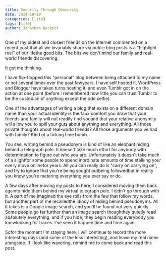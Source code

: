 ```yaml
---
title: Security Through Obscurity
date: 2014-10-19
categories: [life]
tags: [life]
author: Jonathan Beckett
---
```


One of my oldest and closest friends on the internet commented on a recent post that all we invariably share via public blog posts is a "highlight reel" of our lifethe good bits. The bits we don't mind our family and real-world friends discovering.

It got me thinking.

I have flip-flopped this "personal" blog between being attached to my name or not several times over the past fewyears. I have self hosted it, WordPress and Blogger have taken turns hosting it, and even Tumblr got in on the action at one point (before I remembered how little you can trust Tumblr to be the custodian of anything except the odd selfie).

One of the advantages of writing a blog that exists on a different domain name than your actual identity is the faux comfort you draw that your friends and family will not readily find youand that your relative anonymity will allow you to spill your guts about anything and everything. All those private thoughts about real-world friends? All those arguments you've had with family? Kind of a ticking time bomb.

You see, writing behind a pseudonym is kind of like an elephant hiding behind a telegraph pole. It doesn't take much effort for anybody with determination to figure out who you are. Unfortunately it doesn't take much of a slightfor some people to spend inordinate amounts of time stalking your every move onlinefor years. All you can really do is "carry on carrying on", and try to ignore that you're being sought outbeing followedbut in reality you know you're metering everything you ever say or do.

A few days after moving my posts to here, I considered moving them back againto hide them behind my virtual telegraph pole. I didn't go through with it. A part of me imagined the eye rolls from the few that follow my words, but another part of me recalledthe idiocy of hiding behind pseudonyms. All it takes is a Google image search, and you'll be found out very quickly. Some people go far further than an image search thoughthey quietly read absolutely everything, and if you hide, they begin reading everybody you knewlooking for traces. I've seen it happen time and time again.

Sofor the moment I'm staying here. I will continue to record the more interesting days (and some of the less interesting), and leave my real name alongside. If I look like wavering, remind me to come back and read this post.